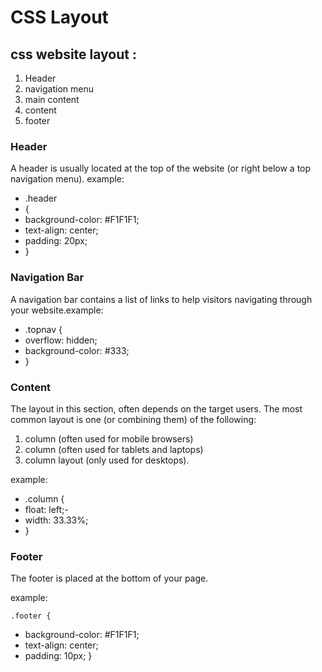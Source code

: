 # CSS Layout

## css website layout :
1. Header
2. navigation menu
3. main content
4. content
5. footer

### Header
A header is usually located at the top of the website (or right below a top navigation menu).
example:

- .header
- {
 - background-color: #F1F1F1;
  - text-align: center;
 - padding: 20px;
- }


### Navigation Bar
A navigation bar contains a list of links to help visitors navigating through your website.example:
- .topnav {
- overflow: hidden;
- background-color: #333;
- }

### Content
The layout in this section, often depends on the target users. The most common layout is one (or combining them) of the following:

1. column (often used for mobile browsers)
2. column (often used for tablets and laptops)
3. column layout (only used for desktops).

example:
- .column {
- float: left;-
-  width: 33.33%;
- }

### Footer
The footer is placed at the bottom of your page. 


example:

    .footer {
  - background-color: #F1F1F1;
  - text-align: center;
  - padding: 10px;
}
